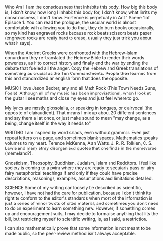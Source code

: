 Who Am I
I am the consciousness that inhabits this body. How big this body is, I don't know, how long I inhabit this body for, I don't know, what limits my consciousness, I don't know. Existence is perpetually in Act 1 Scene 1 of Episode 1. You can read the prologue, the secular world is almost comfortable with allowing you to do that, they do burn books occasionally, so my kind has engraved rocks because rock beats scissors beats paper (engraved rocks are really hard to erase, usually they just trick you about what it says).

 

When the Ancient Greeks were confronted with the Hebrew-Islam conundrum they re-translated the Hebrew Bible to render their words powerless, as if to correct history and finally end the war by ending the debate that fuelled all the anger. Copy the Hebrew and Greek translations of something as crucial as the Ten Commandments. People then learned from this and standardized an english form that does the opposite.

MUSIC
I love Jason Becker, any and all Math Rock (This Town Needs Guns, Foals). Although all of my music has been improvisational, when I look at the guitar I see maths and close my eyes and just feel where to go.

My lyrics are mostly glossolalia, or speaking in tongues, or clairvocal (the opposite of clairaudient). That means I mix up about 20 different sentences and say them all at once, or just make sound to mean "may change, as a being, change itself in the way it needs to".

WRITING
I am inspired by word salads, even without grammar. Even just repeat letters on a page, and sometimes blank spaces. Mathematics speaks volumes to my heart. Terence McKenna, Alan Watts, J. R. R. Tolkien, C. S. Lewis and many stray disorganised quotes that one finds in the memeverse (memeland?).

Gnosticism, Theosophy, Buddhism, Judaism, Islam and Redditors. I feel like society is coming to a point where they are ready to secularly pass on airy fairy metaphorical teachings if and only if they could have precise descriptions, reasonings, examples, assumptions and limitations detailed.

SCIENCE
Some of my writing can loosely be described as scientific, however, I have not had the care for publication, because I don't think its right to conform to the editor's standards when most of the information is just a series of minor twists of cited material, and sometimes you don't need to do an experiment to learn something new. However, if something comes up and encouragement suits, I may decide to formalise anything that fits the bill, but restricting myself to scientific writing, is, as I said, a restriction.

I can also mathematically prove that some information is not meant to be made public, so the peer-review method isn't always acceptable.